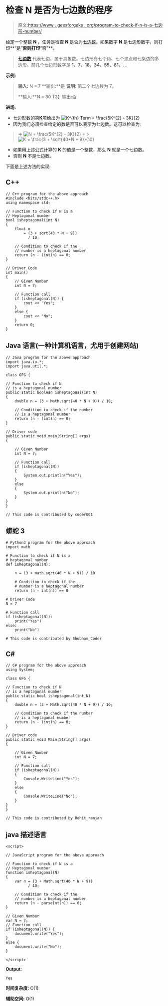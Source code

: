 # 检查 N 是否为七边数的程序

> 原文:[https://www . geesforgeks . org/program-to-check-if-n-is-a-七边形-number/](https://www.geeksforgeeks.org/program-to-check-if-n-is-a-heptagonal-number/)

给定一个整数 **N** ，任务是检查 **N** 是否为[七边数](https://www.geeksforgeeks.org/heptagonal-number/)。如果数字 **N** 是七边形数字，则打印**“是”**否则打印**“否”**。

> [**七边数**](https://www.geeksforgeeks.org/heptagonal-number/) 代表七边，属于具象数。七边形有七个角、七个顶点和七条边的多边形。前几个七边形数字是 **1、7、18、34、55、81、…**

**示例:**

> **输入:** N = 7
> **输出:**是
> **说明:**
> 第二个七边数为 7。
> 
> **输入:**N = 30
> T3】输出:否

**进场:**

*   七边形数的第**K**项给出为
    ![K^{th} Term = \frac{5*K^{2} - 3*K}{2}     ](img/f3946fafdc58e47355ea2620205eea94.png "Rendered by QuickLaTeX.com")
*   因为我们必须检查给定的数是否可以表示为七边数。这可以检查为:

> => ![N = \frac{5*K^{2} - 3*K}{2}     ](img/a7a1fc139e086b72f2377669d27e5b90.png "Rendered by QuickLaTeX.com")
> = > ![K = \frac{3 + \sqrt{40*N + 9}}{10}     ](img/3517960c6f4cb2e4e93ae29d8740aeda.png "Rendered by QuickLaTeX.com")

*   如果用上述公式计算的 **K** 的值是一个整数，那么 **N** 就是一个七边数。
*   否则 **N** 不是七边数。

下面是上述方法的实现:

## C++

```
// C++ program for the above approach
#include <bits/stdc++.h>
using namespace std;

// Function to check if N is a
// Heptagonal number
bool isheptagonal(int N)
{
    float n
        = (3 + sqrt(40 * N + 9))
          / 10;

    // Condition to check if the
    // number is a heptagonal number
    return (n - (int)n) == 0;
}

// Driver Code
int main()
{
    // Given Number
    int N = 7;

    // Function call
    if (isheptagonal(N)) {
        cout << "Yes";
    }
    else {
        cout << "No";
    }
    return 0;
}
```

## Java 语言(一种计算机语言，尤用于创建网站)

```
// Java program for the above approach
import java.io.*;
import java.util.*;

class GFG {

// Function to check if N
// is a heptagonal number
public static boolean isheptagonal(int N)
{
    double n = (3 + Math.sqrt(40 * N + 9)) / 10;

    // Condition to check if the number
    // is a heptagonal number
    return (n - (int)n) == 0;
}

// Driver code
public static void main(String[] args)
{

    // Given Number
    int N = 7;

    // Function call
    if (isheptagonal(N))
    {
        System.out.println("Yes");
    }
    else
    {
        System.out.println("No");
    }
}
}

// This code is contributed by coder001
```

## 蟒蛇 3

```
# Python3 program for the above approach
import math

# Function to check if N is a
# heptagonal number
def isheptagonal(N):

    n = (3 + math.sqrt(40 * N + 9)) / 10

    # Condition to check if the
    # number is a heptagonal number
    return (n - int(n)) == 0

# Driver Code
N = 7

# Function call
if (isheptagonal(N)):
    print("Yes")
else:
    print("No")

# This code is contributed by Shubham_Coder
```

## C#

```
// C# program for the above approach
using System;

class GFG {

// Function to check if N
// is a heptagonal number
public static bool isheptagonal(int N)
{
    double n = (3 + Math.Sqrt(40 * N + 9)) / 10;

    // Condition to check if the number
    // is a heptagonal number
    return (n - (int)n) == 0;
}

// Driver code
public static void Main(String[] args)
{

    // Given Number
    int N = 7;

    // Function call
    if (isheptagonal(N))
    {
        Console.WriteLine("Yes");
    }
    else
    {
        Console.WriteLine("No");
    }
}
}

// This code is contributed by Rohit_ranjan
```

## java 描述语言

```
<script>

// JavaScript program for the above approach

// Function to check if N is a
// Heptagonal number
function isheptagonal(N)
{
    var n = (3 + Math.sqrt(40 * N + 9))
          / 10;

    // Condition to check if the
    // number is a heptagonal number
    return (n - parseInt(n)) == 0;
}

// Given Number
var N = 7;
// Function call
if (isheptagonal(N)) {
    document.write("Yes");
}
else {
    document.write("No");
}

</script>
```

**Output:** 

```
Yes
```

**时间复杂度:** O(1)

**辅助空间:** O(1)